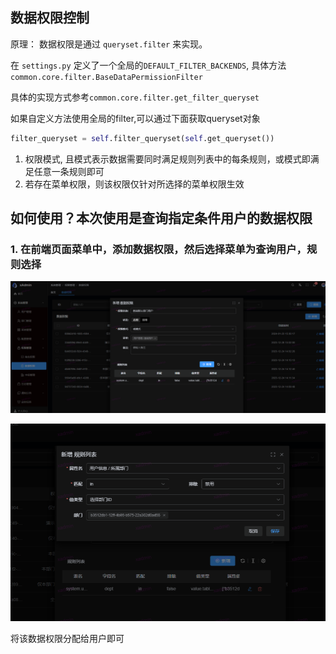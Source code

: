 ## 数据权限控制

原理： 数据权限是通过 ```queryset.filter``` 来实现。

在 ```settings.py``` 定义了一个全局的```DEFAULT_FILTER_BACKENDS```,
具体方法```common.core.filter.BaseDataPermissionFilter```

具体的实现方式参考```common.core.filter.get_filter_queryset```

如果自定义方法使用全局的filter,可以通过下面获取queryset对象

```python
filter_queryset = self.filter_queryset(self.get_queryset())
```

1. 权限模式, 且模式表示数据需要同时满足规则列表中的每条规则，或模式即满足任意一条规则即可
2. 若存在菜单权限，则该权限仅针对所选择的菜单权限生效

## 如何使用？本次使用是查询指定条件用户的数据权限

### 1. 在前端页面菜单中，添加数据权限，然后选择菜单为查询用户，规则选择

![add-data-permission.png](imgs/data-permission/add-data-permission.png)

![add-data-permission-rules.png](imgs/data-permission/add-data-permission-rules.png)

将该数据权限分配给用户即可
